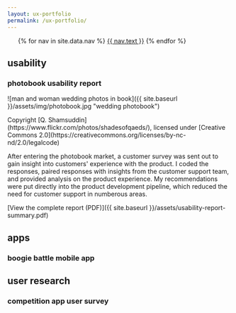 ```yaml
---
layout: ux-portfolio
permalink: /ux-portfolio/
---
```


<ul class="nav-menu">
{% for nav in site.data.nav %}
<li{% if nav.url == page.url %} class="active"{% endif %}><a href="{{ nav.url }}">{{ nav.text }}</a></li>
{% endfor %}</ul>


## usability

### photobook usability report

![man and woman wedding photos in book]({{ site.baseurl }}/assets/img/photobook.jpg "wedding photobook")
<p class="attribution">Copyright [Q. Shamsuddin](https://www.flickr.com/photos/shadesofqaeds/), licensed under [Creative Commons 2.0](https://creativecommons.org/licenses/by-nc-nd/2.0/legalcode)</p>

After entering the photobook market, a customer survey was sent out to gain insight into customers' experience with the product. I coded the responses, paired responses with insights from the customer support team, and provided analysis on the product experience. My recommendations were put directly into the product development pipeline, which reduced the need for customer support in numberous areas. 

[View the complete report (PDF)]({{ site.baseurl }}/assets/usability-report-summary.pdf)

## apps

### boogie battle mobile app


## user research

### competition app user survey
